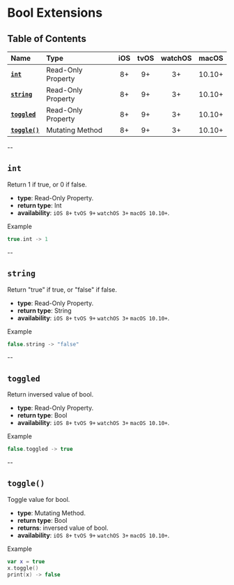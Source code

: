 # Bool Extensions


## Table of Contents
| Name | Type | iOS | tvOS | watchOS | macOS |
|:--- | :--- | :---: | :---: | :---: | :---: |
| [**`int`**](#int) | Read-Only Property | 8+ | 9+ | 3+ | 10.10+ |
| [**`string`**](#string) | Read-Only Property | 8+ | 9+ | 3+ | 10.10+ |
| [**`toggled`**](#int) | Read-Only Property | 8+ | 9+ | 3+ | 10.10+ |
| [**`toggle()`**](#toggle) | Mutating Method | 8+ | 9+ | 3+ | 10.10+ |

--

## `int`
Return 1 if true, or 0 if false.

 - **type**: Read-Only Property.
 - **return type**: Int
 - **availability**: `iOS 8+` `tvOS 9+` `watchOS 3+` `macOS 10.10+`.

Example

```swift
true.int -> 1
```

--

## `string`
Return "true" if true, or "false" if false.

 - **type**: Read-Only Property.
 - **return type**: String
 - **availability**: `iOS 8+` `tvOS 9+` `watchOS 3+` `macOS 10.10+`.

Example

```swift
false.string -> "false"
```

--

## `toggled`
Return inversed value of bool.

 - **type**: Read-Only Property.
 - **return type**: Bool
 - **availability**: `iOS 8+` `tvOS 9+` `watchOS 3+` `macOS 10.10+`.

Example

```swift
false.toggled -> true
```

--

## `toggle()`
Toggle value for bool.

 - **type**: Mutating Method.
 - **return type**: Bool
 - **returns**: inversed value of bool.
 - **availability**: `iOS 8+` `tvOS 9+` `watchOS 3+` `macOS 10.10+`.

Example

```swift
var x = true
x.toggle()
print(x) -> false
```
